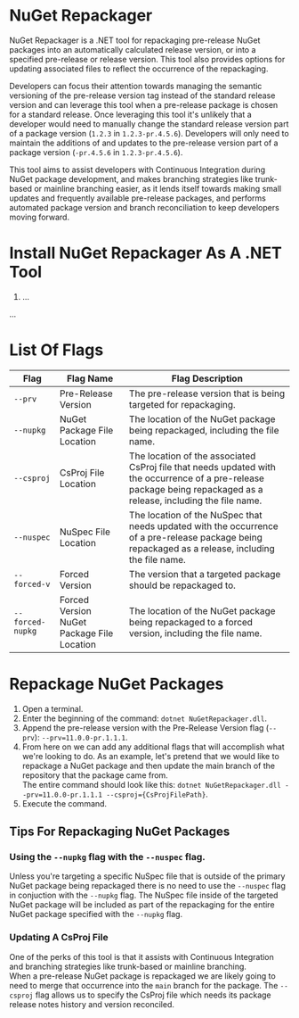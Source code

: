 # NuGet Repackager  

NuGet Repackager is a .NET tool for repackaging pre-release NuGet packages into an automatically calculated release version, or into a specified pre-release or release version. This tool also provides options for updating associated files to reflect the occurrence of the repackaging.  

Developers can focus their attention towards managing the semantic versioning of the pre-release version tag instead of the standard release version and can leverage this tool when a pre-release package is chosen for a standard release. Once leveraging this tool it's unlikely that a developer would need to manually change the standard release version part of a package version (`1.2.3` in `1.2.3-pr.4.5.6`). Developers will only need to maintain the additions of and updates to the pre-release version part of a package version (`-pr.4.5.6` in `1.2.3-pr.4.5.6`).  

This tool aims to assist developers with Continuous Integration during NuGet package development, and makes branching strategies like trunk-based or mainline branching easier, as it lends itself towards making small updates and frequently available pre-release packages, and performs automated package version and branch reconciliation to keep developers moving forward.  

# Install NuGet Repackager As A .NET Tool  

1. ...

...

# List Of Flags  

| Flag | Flag Name | Flag Description |  
| -- | -- | -- |  
| `--prv` | Pre-Release Version | The pre-release version that is being targeted for repackaging. |  
| `--nupkg` | NuGet Package File Location | The location of the NuGet package being repackaged, including the file name. |  
| `--csproj` | CsProj File Location | The location of the associated CsProj file that needs updated with the occurrence of a pre-release package being repackaged as a release, including the file name. |  
| `--nuspec` | NuSpec File Location | The location of the NuSpec that needs updated with the occurrence of a pre-release package being repackaged as a release, including the file name. |  
| `--forced-v` | Forced Version | The version that a targeted package should be repackaged to. |  
| `--forced-nupkg` | Forced Version NuGet Package File Location | The location of the NuGet package being repackaged to a forced version, including the file name. |  

# Repackage NuGet Packages  

1. Open a terminal.  
2. Enter the beginning of the command: `dotnet NuGetRepackager.dll`.  
3. Append the pre-release version with the Pre-Release Version flag (`--prv`): `--prv=11.0.0-pr.1.1.1`.  
4. From here on we can add any additional flags that will accomplish what we're looking to do. As an example, let's pretend that we would like to repackage a NuGet package and then update the main branch of the repository that the package came from.  
The entire command should look like this: `dotnet NuGetRepackager.dll --prv=11.0.0-pr.1.1.1 --csproj={CsProjFilePath}`.  
5. Execute the command.  

## Tips For Repackaging NuGet Packages  

### Using the `--nupkg` flag with the `--nuspec` flag.  

Unless you're targeting a specific NuSpec file that is outside of the primary NuGet package being repackaged there is no need to use the `--nuspec` flag in conjuction with the `--nupkg` flag. 
The NuSpec file inside of the targeted NuGet package will be included as part of the repackaging for the entire NuGet package specified with the `--nupkg` flag.  

### Updating A CsProj File  

One of the perks of this tool is that it assists with Continuous Integration and branching strategies like trunk-based or mainline branching.  
When a pre-release NuGet package is repackaged we are likely going to need to merge that occurrence into the `main` branch for the package. 
The `--csproj` flag allows us to specify the CsProj file which needs its package release notes history and version reconciled.  
